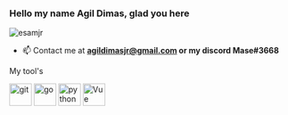 <h3 align="left">Hello my name Agil Dimas, glad you here</h3>
<p align="left"> <img src="https://komarev.com/ghpvc/?username=esamjr" alt="esamjr" /> </p>


- 📫 Contact me at **agildimasjr@gmail.com or my discord Mase#3668**

My tool's
<p align="left"><img src="https://www.vectorlogo.zone/logos/git-scm/git-scm-icon.svg" alt="git" width="40" height="40"/> 
<img src="https://img.icons8.com/color/48/000000/golang.png" alt="go" width="40" height="40"/> 
<img src="https://img.icons8.com/color/48/000000/python--v1.png" alt="python" width="40" height="40"/>
<img src="https://img.icons8.com/windows/50/000000/vuejs.png" alt="Vue" width="40" height="40"/>
</p>
